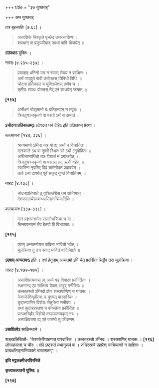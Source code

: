 +++
title = "३७ युक्तयह्"

+++
अथ युक्तयह्

तत्र बृहस्पतिः [७.६८] ।

> असाक्षिके चिरकृते पृच्छेद् उत्तरसाक्षिणः ।  
> शपथान् वा प्रयुञ्जीयाद् उपधां वापि योजयेत् ॥

**ऽउपधाऽ** युक्तिः ।

नारदः [४.२३५–२३७] ।

> प्रमादाद् धनिनो यत्र न स्याल् लेख्यं न साक्षिणः ।  
> अर्थं वापह्नुते वादी तत्रोक्तस् त्रिविधो विधिः ॥  
> चोदना प्रतिकालं च युक्तिलेशस् तथैव च ।  
> तृतीयः शपथः प्रोक्तस् तैर् एनं साधयेत् क्रमात् ॥

**[१९४]**  
> अभीक्ष्णं चोद्यमानो यः प्रतिहन्यान् न तद्वचः ।  
> त्रिचतुःपञ्चकृत्वो वा परतो ऽर्थं स दाप्यते ॥

**ऽचोदना प्रतिकालम्ऽ** ऽदेवदत्त धनं देहिऽ इति प्रतिक्षणम् प्रेरणा ।

कात्यायनः [१४४, ३३६] ।

> श्राव्यमाणो ऽर्थिना यत्र यो ह्य् अर्थो न विघातितः ।  
> दानकाले ऽथ वा तूष्णीं स्थितः सो ऽर्थो ऽनुमोदितः ॥  
> अर्थिनाभ्यर्थितो तत्र विघातं न प्रयोजयेत् ।  
> त्रिचतुःपञ्चकृत्वो वा परतस् तद् ऋणी वहेत् ॥  
> स्वामिना नृपतिर् विप्रं क्रमेणोक्तं प्रदापयेत् ।  
> ततो ऽन्यं दापयेत् पूर्वं सकृद् युक्तं विघातिनम् ॥

नारदः [४.२३८] ।

> चोदनाप्रतिघाते तु युक्तिलेशैस् तम् अन्वियात् ।  
> देशकालार्थसम्बन्धपरिमाणक्रियादिभिः ॥

कात्यायनः [३३७–३३८] ।

> दानं प्रज्ञापनाभेदः संप्रलोभक्रिया च या ।  
> चिन्तापनयनं चैव हेतवो हि विभावकाः ॥

**[१९५]**  
> एषाम् अन्यतमोयत्र वादिना भावितो भवेत् ।  
> मूलक्रिया तु तत्र स्याद् भाविते वादिनिह्नवे ॥

**ऽएषाम् अन्यतमःऽ** इति । एषां हेतूनाम् अन्यतमो ऽपि चेत् प्रदर्शितः सिद्धैव तदा मूलक्रिया ।

नारदः [४.१७२–१७५] ।

> असाक्षिप्रत्ययास् त्व् अन्ये षड् विवादाः प्रकीर्तिताः ।  
> लक्षणान्य् एव साक्षित्व येषाम् आहुर् मनीषिणः ॥  
> उल्काहस्तो ऽग्निदो ज्ञेयः शस्त्रपाणिश् च घातकः ।  
> केशाकेशिगृहीतश् च युगपत् पारदारिकः ॥  
> कुद्दालपाणिर् विज्ञेयः सेतुभेत्ता समीपगः ।  
> तथा कुठारहस्तश् च वनच्छेता प्रकीर्तितः ॥  
> प्रत्यक्षचिह्नैर् विज्ञेयो दण्डपारुष्यकृत् नरः ।  
> असाक्षिप्रयया ह्य् एते पारुष्ये तु परीक्षणम् ॥

**ऽसाक्षित्वेऽ** साक्षिस्थाने ।

शङ्खलिखितौ- "केशाकेशिग्रहणात् पारदारिकः । उल्काहस्तो ऽग्निदः । शस्त्रपाणिर् घातकः । **[१९६]** लोप्त्रहस्तश् च चौरः । क्षेपे ऽष्टशतं यथानुरूपं वा । रुधिरस्रावे प्रहारैश् चाभिव्यक्ते न साक्षिणः । प्रत्यक्षलिङ्गाभिव्यक्ते चाष्टशतम्" ।

**इति भट्टलक्ष्मीधरविरचिते**

**कृत्यकल्पतरौ युक्तिः ॥**

**[१९७]**
